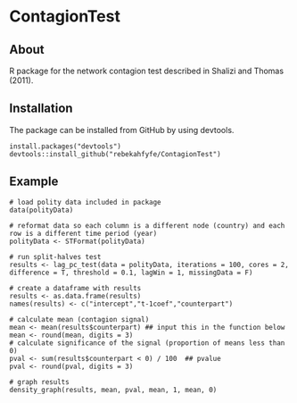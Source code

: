 # ContagionTest
## About
R package for the network contagion test described in Shalizi and Thomas (2011).

## Installation
The package can be installed from GitHub by using devtools.
```{r}
install.packages("devtools")
devtools::install_github("rebekahfyfe/ContagionTest")
```

## Example
```{r}
# load polity data included in package
data(polityData)

# reformat data so each column is a different node (country) and each row is a different time period (year)
polityData <- STFormat(polityData)

# run split-halves test
results <- lag_pc_test(data = polityData, iterations = 100, cores = 2, difference = T, threshold = 0.1, lagWin = 1, missingData = F)

# create a dataframe with results
results <- as.data.frame(results)
names(results) <- c("intercept","t-1coef","counterpart")

# calculate mean (contagion signal)
mean <- mean(results$counterpart) ## input this in the function below
mean <- round(mean, digits = 3)
# calculate significance of the signal (proportion of means less than 0)
pval <- sum(results$counterpart < 0) / 100  ## pvalue
pval <- round(pval, digits = 3)

# graph results
density_graph(results, mean, pval, mean, 1, mean, 0)
```
